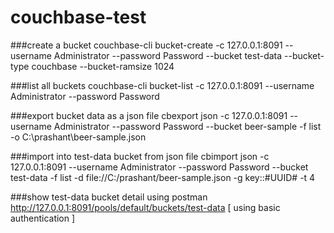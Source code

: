# couchbase-test

###create a bucket
couchbase-cli bucket-create -c 127.0.0.1:8091 --username Administrator --password Password --bucket test-data --bucket-type couchbase --bucket-ramsize 1024

###list all buckets
couchbase-cli bucket-list -c 127.0.0.1:8091 --username Administrator --password Password

###export bucket data as a json file
cbexport json -c 127.0.0.1:8091 --username Administrator --password Password --bucket beer-sample -f list -o C:\prashant\beer-sample.json

###import into test-data bucket from json file
cbimport json -c 127.0.0.1:8091 --username Administrator --password Password --bucket test-data -f list -d file://C:/prashant/beer-sample.json -g key::#UUID# -t 4

###show test-data bucket detail using postman
http://127.0.0.1:8091/pools/default/buckets/test-data	[ using basic authentication ]

